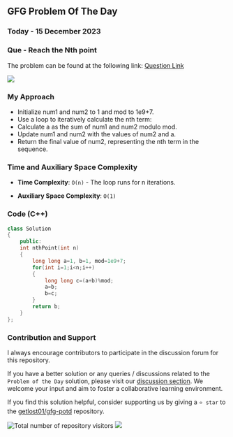 ## GFG Problem Of The Day

### Today - 15 December 2023
### Que - Reach the Nth point
The problem can be found at the following link: [Question Link](https://www.geeksforgeeks.org/problems/reach-the-nth-point5433/1)

![](https://badgen.net/badge/Level/Easy/green)

### My Approach
- Initialize num1 and num2 to 1 and mod to 1e9+7.
- Use a loop to iteratively calculate the nth term:
- Calculate a as the sum of num1 and num2 modulo mod.
- Update num1 and num2 with the values of num2 and a.
- Return the final value of num2, representing the nth term in the sequence.

### Time and Auxiliary Space Complexity

- **Time Complexity**: `O(n)` - The loop runs for n iterations.

- **Auxiliary Space Complexity**: `O(1)`

### Code (C++)
```cpp
class Solution
{
	public:
	int nthPoint(int n)
	{
	    long long a=1, b=1, mod=1e9+7;
	    for(int i=1;i<n;i++)
	    {
	        long long c=(a+b)%mod;
	        a=b;
	        b=c;
	    }
	    return b;
	}
};
```
### Contribution and Support

I always encourage contributors to participate in the discussion forum for this repository.

If you have a better solution or any queries / discussions related to the `Problem of the Day` solution, please visit our [discussion section](https://github.com/getlost01/gfg-potd/discussions). We welcome your input and aim to foster a collaborative learning environment.

If you find this solution helpful, consider supporting us by giving a `⭐ star` to the [getlost01/gfg-potd](https://github.com/getlost01/gfg-potd) repository.

![Total number of repository visitors](https://komarev.com/ghpvc/?username=gl01potdgfg&color=blue&&label=Visitors)
![](https://hit.yhype.me/github/profile?user_id=79409258)

